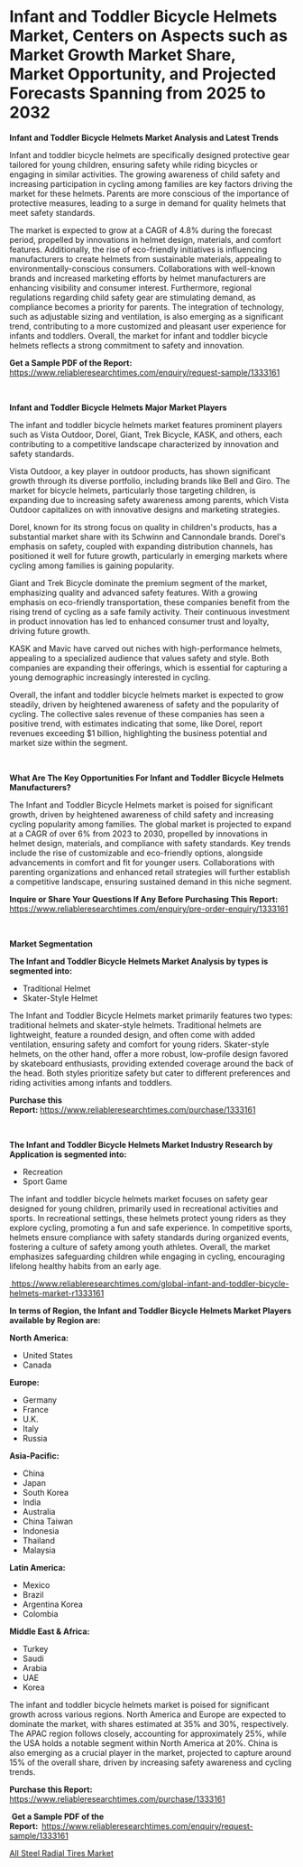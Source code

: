 <p><h1>Infant and Toddler Bicycle Helmets Market, Centers on Aspects such as Market Growth Market Share, Market Opportunity, and Projected Forecasts Spanning from 2025 to 2032</h1></p><p><strong>Infant and Toddler Bicycle Helmets Market Analysis and Latest Trends</strong></p>
<p><p>Infant and toddler bicycle helmets are specifically designed protective gear tailored for young children, ensuring safety while riding bicycles or engaging in similar activities. The growing awareness of child safety and increasing participation in cycling among families are key factors driving the market for these helmets. Parents are more conscious of the importance of protective measures, leading to a surge in demand for quality helmets that meet safety standards.</p><p>The market is expected to grow at a CAGR of 4.8% during the forecast period, propelled by innovations in helmet design, materials, and comfort features. Additionally, the rise of eco-friendly initiatives is influencing manufacturers to create helmets from sustainable materials, appealing to environmentally-conscious consumers. Collaborations with well-known brands and increased marketing efforts by helmet manufacturers are enhancing visibility and consumer interest. Furthermore, regional regulations regarding child safety gear are stimulating demand, as compliance becomes a priority for parents. The integration of technology, such as adjustable sizing and ventilation, is also emerging as a significant trend, contributing to a more customized and pleasant user experience for infants and toddlers. Overall, the market for infant and toddler bicycle helmets reflects a strong commitment to safety and innovation.</p></p>
<p><strong>Get a Sample PDF of the Report:&nbsp;</strong> <a href="https://www.reliableresearchtimes.com/enquiry/request-sample/1333161?utm_campaign=2241&utm_medium=2&utm_source=Github&utm_content=ia&utm_term=24032025&utm_id=infant-and-toddler-bicycle-helmets">https://www.reliableresearchtimes.com/enquiry/request-sample/1333161</a></p>
<p>&nbsp;</p>
<p><strong>Infant and Toddler Bicycle Helmets Major Market Players</strong></p>
<p><p>The infant and toddler bicycle helmets market features prominent players such as Vista Outdoor, Dorel, Giant, Trek Bicycle, KASK, and others, each contributing to a competitive landscape characterized by innovation and safety standards. </p><p>Vista Outdoor, a key player in outdoor products, has shown significant growth through its diverse portfolio, including brands like Bell and Giro. The market for bicycle helmets, particularly those targeting children, is expanding due to increasing safety awareness among parents, which Vista Outdoor capitalizes on with innovative designs and marketing strategies.</p><p>Dorel, known for its strong focus on quality in children's products, has a substantial market share with its Schwinn and Cannondale brands. Dorel's emphasis on safety, coupled with expanding distribution channels, has positioned it well for future growth, particularly in emerging markets where cycling among families is gaining popularity.</p><p>Giant and Trek Bicycle dominate the premium segment of the market, emphasizing quality and advanced safety features. With a growing emphasis on eco-friendly transportation, these companies benefit from the rising trend of cycling as a safe family activity. Their continuous investment in product innovation has led to enhanced consumer trust and loyalty, driving future growth.</p><p>KASK and Mavic have carved out niches with high-performance helmets, appealing to a specialized audience that values safety and style. Both companies are expanding their offerings, which is essential for capturing a young demographic increasingly interested in cycling.</p><p>Overall, the infant and toddler bicycle helmets market is expected to grow steadily, driven by heightened awareness of safety and the popularity of cycling. The collective sales revenue of these companies has seen a positive trend, with estimates indicating that some, like Dorel, report revenues exceeding $1 billion, highlighting the business potential and market size within the segment.</p></p>
<p>&nbsp;</p>
<p><strong>What Are The Key Opportunities For Infant and Toddler Bicycle Helmets Manufacturers?</strong></p>
<p><p>The Infant and Toddler Bicycle Helmets market is poised for significant growth, driven by heightened awareness of child safety and increasing cycling popularity among families. The global market is projected to expand at a CAGR of over 6% from 2023 to 2030, propelled by innovations in helmet design, materials, and compliance with safety standards. Key trends include the rise of customizable and eco-friendly options, alongside advancements in comfort and fit for younger users. Collaborations with parenting organizations and enhanced retail strategies will further establish a competitive landscape, ensuring sustained demand in this niche segment.</p></p>
<p><strong>Inquire or Share Your Questions If Any Before Purchasing This Report:</strong> <a href="https://www.reliableresearchtimes.com/enquiry/pre-order-enquiry/1333161?utm_campaign=2241&utm_medium=2&utm_source=Github&utm_content=ia&utm_term=24032025&utm_id=infant-and-toddler-bicycle-helmets">https://www.reliableresearchtimes.com/enquiry/pre-order-enquiry/1333161</a></p>
<p>&nbsp;</p>
<p><strong>Market Segmentation</strong></p>
<p><strong>The Infant and Toddler Bicycle Helmets Market Analysis by types is segmented into:</strong></p>
<p><ul><li>Traditional Helmet</li><li>Skater-Style Helmet</li></ul></p>
<p><p>The Infant and Toddler Bicycle Helmets market primarily features two types: traditional helmets and skater-style helmets. Traditional helmets are lightweight, feature a rounded design, and often come with added ventilation, ensuring safety and comfort for young riders. Skater-style helmets, on the other hand, offer a more robust, low-profile design favored by skateboard enthusiasts, providing extended coverage around the back of the head. Both styles prioritize safety but cater to different preferences and riding activities among infants and toddlers.</p></p>
<p><strong>Purchase this Report:&nbsp;</strong><a href="https://www.reliableresearchtimes.com/purchase/1333161?utm_campaign=2241&utm_medium=2&utm_source=Github&utm_content=ia&utm_term=24032025&utm_id=infant-and-toddler-bicycle-helmets">https://www.reliableresearchtimes.com/purchase/1333161</a></p>
<p>&nbsp;</p>
<p><strong>The Infant and Toddler Bicycle Helmets Market Industry Research by Application is segmented into:</strong></p>
<p><ul><li>Recreation</li><li>Sport Game</li></ul></p>
<p><p>The infant and toddler bicycle helmets market focuses on safety gear designed for young children, primarily used in recreational activities and sports. In recreational settings, these helmets protect young riders as they explore cycling, promoting a fun and safe experience. In competitive sports, helmets ensure compliance with safety standards during organized events, fostering a culture of safety among youth athletes. Overall, the market emphasizes safeguarding children while engaging in cycling, encouraging lifelong healthy habits from an early age.</p></p>
<p><a href="https://www.reliableresearchtimes.com/global-infant-and-toddler-bicycle-helmets-market-r1333161?utm_campaign=2241&utm_medium=2&utm_source=Github&utm_content=ia&utm_term=24032025&utm_id=infant-and-toddler-bicycle-helmets">&nbsp;https://www.reliableresearchtimes.com/global-infant-and-toddler-bicycle-helmets-market-r1333161</a></p>
<p><strong>In terms of Region, the Infant and Toddler Bicycle Helmets Market Players available by Region are:</strong></p>
<p>
    <p> <strong> North America: </strong>
        <ul>
            <li>United States</li>
            <li>Canada</li>
        </ul>
        </p> 
    <p> <strong> Europe: </strong>
        <ul>
            <li>Germany</li>
            <li>France</li>
            <li>U.K.</li>
            <li>Italy</li>
            <li>Russia</li>
        </ul>
        </p> 
    <p> <strong> Asia-Pacific: </strong>
        <ul>
            <li>China</li>
            <li>Japan</li>
            <li>South Korea</li>
            <li>India</li>
            <li>Australia</li>
            <li>China Taiwan</li>
            <li>Indonesia</li>
            <li>Thailand</li>
            <li>Malaysia</li>
        </ul>
        </p> 
    <p> <strong> Latin America: </strong>
        <ul>
            <li>Mexico</li>
            <li>Brazil</li>
            <li>Argentina Korea</li>
            <li>Colombia</li>
        </ul>
        </p> 
    <p> <strong> Middle East & Africa: </strong>
        <ul>
            <li>Turkey</li>
            <li>Saudi</li>
            <li>Arabia</li>
            <li>UAE</li>
            <li>Korea</li>
        </ul>
    </p>
    </p>
<p><p>The infant and toddler bicycle helmets market is poised for significant growth across various regions. North America and Europe are expected to dominate the market, with shares estimated at 35% and 30%, respectively. The APAC region follows closely, accounting for approximately 25%, while the USA holds a notable segment within North America at 20%. China is also emerging as a crucial player in the market, projected to capture around 15% of the overall share, driven by increasing safety awareness and cycling trends.</p></p>
<p><strong>Purchase this Report: </strong><a href="https://www.reliableresearchtimes.com/purchase/1333161?utm_campaign=2241&utm_medium=2&utm_source=Github&utm_content=ia&utm_term=24032025&utm_id=infant-and-toddler-bicycle-helmets">https://www.reliableresearchtimes.com/purchase/1333161</a></p>
<p>&nbsp;<strong>Get a Sample PDF of the Report:&nbsp;&nbsp;</strong><a href="https://www.reliableresearchtimes.com/enquiry/request-sample/1333161?utm_campaign=2241&utm_medium=2&utm_source=Github&utm_content=ia&utm_term=24032025&utm_id=infant-and-toddler-bicycle-helmets">https://www.reliableresearchtimes.com/enquiry/request-sample/1333161</a></p>
<p><strong></strong></p>
<p><p><a href="https://github.com/GenaGaines34/Market-Research-Report-List-2/blob/main/all-steel-radial-tires-market.md?utm_campaign=2241&utm_medium=2&utm_source=Github&utm_content=ia&utm_term=24032025&utm_id=infant-and-toddler-bicycle-helmets">All Steel Radial Tires Market</a></p></p>